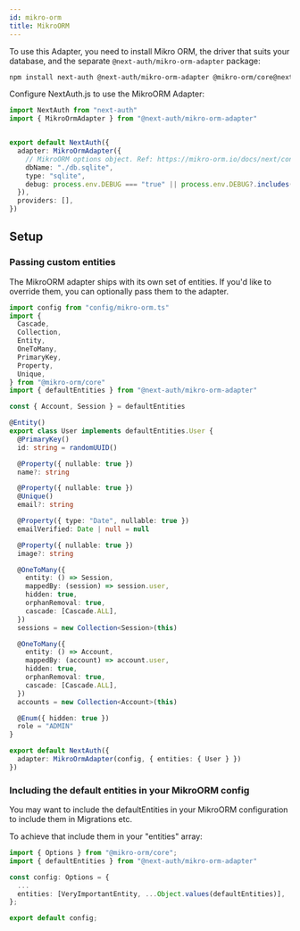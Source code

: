 ```yaml
---
id: mikro-orm
title: MikroORM
---
```


To use this Adapter, you need to install Mikro ORM, the driver that suits your database, and the separate `@next-auth/mikro-orm-adapter` package:

```bash npm2yarn
npm install next-auth @next-auth/mikro-orm-adapter @mikro-orm/core@next @mikro-orm/[YOUR DRIVER]@next
```

Configure NextAuth.js to use the MikroORM Adapter:

```typescript title="pages/api/auth/[...nextauth].ts"
import NextAuth from "next-auth"
import { MikroOrmAdapter } from "@next-auth/mikro-orm-adapter"


export default NextAuth({
  adapter: MikroOrmAdapter({
    // MikroORM options object. Ref: https://mikro-orm.io/docs/next/configuration#driver
    dbName: "./db.sqlite",
    type: "sqlite",
    debug: process.env.DEBUG === "true" || process.env.DEBUG?.includes("db"),
  }),
  providers: [],
})
```

## Setup

### Passing custom entities

The MikroORM adapter ships with its own set of entities. If you'd like to override them, you can optionally pass them to the adapter.

```typescript title="pages/api/auth/[...nextauth].ts"
import config from "config/mikro-orm.ts"
import {
  Cascade,
  Collection,
  Entity,
  OneToMany,
  PrimaryKey,
  Property,
  Unique,
} from "@mikro-orm/core"
import { defaultEntities } from "@next-auth/mikro-orm-adapter"

const { Account, Session } = defaultEntities

@Entity()
export class User implements defaultEntities.User {
  @PrimaryKey()
  id: string = randomUUID()

  @Property({ nullable: true })
  name?: string

  @Property({ nullable: true })
  @Unique()
  email?: string

  @Property({ type: "Date", nullable: true })
  emailVerified: Date | null = null

  @Property({ nullable: true })
  image?: string

  @OneToMany({
    entity: () => Session,
    mappedBy: (session) => session.user,
    hidden: true,
    orphanRemoval: true,
    cascade: [Cascade.ALL],
  })
  sessions = new Collection<Session>(this)

  @OneToMany({
    entity: () => Account,
    mappedBy: (account) => account.user,
    hidden: true,
    orphanRemoval: true,
    cascade: [Cascade.ALL],
  })
  accounts = new Collection<Account>(this)

  @Enum({ hidden: true })
  role = "ADMIN"
}

export default NextAuth({
  adapter: MikroOrmAdapter(config, { entities: { User } })
})
```

### Including the default entities in your MikroORM config

You may want to include the defaultEntities in your MikroORM configuration to include them in Migrations etc.

To achieve that include them in your "entities" array:

```typescript title="config/mikro-orm.ts"
import { Options } from "@mikro-orm/core";
import { defaultEntities } from "@next-auth/mikro-orm-adapter"

const config: Options = {
  ...
  entities: [VeryImportantEntity, ...Object.values(defaultEntities)],
};

export default config;
```
